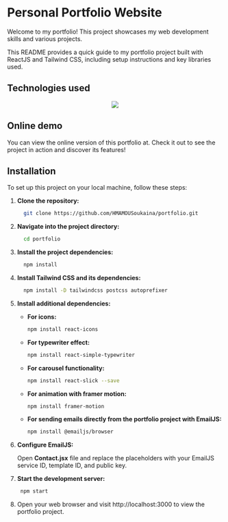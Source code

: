 # Personal Portfolio Website 

Welcome to my portfolio! This project showcases my web development skills and various projects.



This README provides a quick guide to my portfolio project built with ReactJS and Tailwind CSS, including setup instructions and key libraries used.

## Technologies used 

<p align="center ">
  <a href="https://skillicons.dev">
    <img src="https://skillicons.dev/icons?i=react,tailwind" />
  </a>
</p>

## Online demo 

You can view the online version of this portfolio at. Check it out to see the project in action and discover its features!

## Installation
To set up this project on your local machine, follow these steps:

1. **Clone the repository:**
   
   ```bash
     git clone https://github.com/HMAMOUSoukaina/portfolio.git
     ```

3. **Navigate into the project directory:**
   
   
   ```bash
     cd portfolio
     ```
  
5. **Install the project dependencies:**
   
   ```bash
     npm install
     ```
   
7. **Install Tailwind CSS and its dependencies:**
   
   ```bash
     npm install -D tailwindcss postcss autoprefixer
     ```


5. **Install additional dependencies:**

   - **For icons:**

     ```bash
     npm install react-icons
     ```

   - **For typewriter effect:**

     ```bash
     npm install react-simple-typewriter
     ```

   - **For carousel functionality:**

     ```bash
     npm install react-slick --save
     ```

   - **For animation with framer motion:**

     ```bash
     npm install framer-motion
     ```

   - **For sending emails directly from the portfolio project with EmailJS:**

     ```bash
     npm install @emailjs/browser
     ```

11. **Configure EmailJS:**

       Open **Contact.jsx** file and replace the placeholders with your EmailJS service ID, template ID, and public key.

    
13. **Start the development server:**

    ```bash
     npm start
     ```
    
       
       
15. Open your web browser and visit http://localhost:3000 to view the portfolio project.

   

   
   

